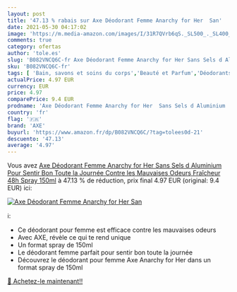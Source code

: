 ```yaml
---
layout: post
title: '47.13 % rabais sur Axe Déodorant Femme Anarchy for Her  San'
date: 2021-05-30 04:17:02
image: 'https://m.media-amazon.com/images/I/31R7QVrb6qS._SL500_._SL400_.jpg'
comments: true
category: ofertas
author: 'tole.es'
slug: 'B082VNCQ6C-fr Axe Déodorant Femme Anarchy for Her Sans Sels d Aluminium...'
sku: 'B082VNCQ6C-fr'
tags: [ 'Bain, savons et soins du corps','Beauté et Parfum','Déodorants et anti-transpirants','axe', ]
actualPrice: 4.97 EUR
currency: EUR
price: 4.97
comparePrice: 9.4 EUR
prodname: 'Axe Déodorant Femme Anarchy for Her  Sans Sels d Aluminium  Pour Sentir Bon Toute la Journée  Contre les Mauvaises Odeurs  Fraîcheur 48h  Spray 150ml'
country: 'fr'
flag: '🇫🇷'
brand: 'AXE'
buyurl: 'https://www.amazon.fr/dp/B082VNCQ6C/?tag=tolees0d-21'
descuento: '47.13'
average: '4.97'
---
```


Vous avez [Axe Déodorant Femme Anarchy for Her  Sans Sels d Aluminium  Pour Sentir Bon Toute la Journée  Contre les Mauvaises Odeurs  Fraîcheur 48h  Spray 150ml](https://www.amazon.fr/dp/B082VNCQ6C/?tag=tolees0d-21)  à  47.13 % de réduction, prix final  4.97 EUR (original: 9.4 EUR) ici:

[![Axe Déodorant Femme Anarchy for Her  San](https://m.media-amazon.com/images/I/31R7QVrb6qS._SL500_._SL400_.jpg)](https://www.amazon.fr/dp/B082VNCQ6C/?tag=tolees0d-21)

ℹ️:

- Ce déodorant pour femme est efficace contre les mauvaises odeurs
- Avec AXE, révèle ce qui te rend unique
- Un format spray de 150ml
- Le déodorant femme parfait pour sentir bon toute la journée
- Découvrez le déodorant pour femme Axe Anarchy for Her dans un format spray de 150ml

[🛒 Achetez-le maintenant!!](https://www.amazon.fr/dp/B082VNCQ6C/?tag=tolees0d-21)
